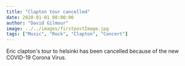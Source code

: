 ```yaml
---
title: "Clapton tour cancelled"
date: 2020-01-01 08:00:00
author: "David Gilmour"
image: ../../images/firstpostImage.jpg
tags: ["Music", "Rock", "Clapton", "Concert"]
---
```


Eric clapton's tour to helsinki has been cancelled because of the new COVID-19 Corona Virus.

